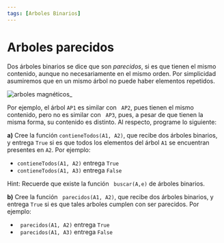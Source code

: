 ```yaml
---
tags: [Arboles Binarios]
---
```


#  Arboles parecidos

Dos árboles binarios se dice que son _parecidos_, si es que tienen el mismo contenido, aunque no necesariamente en el mismo orden. Por simplicidad asumiremos que en un mismo árbol no puede haber elementos repetidos.

![arboles magnéticos](./img/arbol_simil.PNG)_

Por ejemplo, el árbol `AP1` es similar con ` AP2`, pues tienen el mismo contenido, pero no es similar con ` AP3`, pues, a pesar de que tienen la misma forma, su contenido es distinto. Al respecto, programe lo siguiente:

**a)** Cree la función `contieneTodos(A1, A2)`, que recibe dos árboles binarios, y entrega `True` si es que todos los elementos del árbol `A1` se encuentran presentes en `A2`. Por ejemplo:

  - `contieneTodos(A1, A2)` entrega `True`
  - `contieneTodos(A1, A3)` entrega `False`

  Hint: Recuerde que existe la función ` buscar(A,e)` de árboles binarios.

**b)** Cree la función ` parecidos(A1, A2)`, que recibe dos árboles binarios, y entrega `True` si es que tales arboles cumplen con ser parecidos. Por ejemplo:

  - ` parecidos(A1, A2)` entrega `True`
  - ` parecidos(A1, A3)` entrega `False`